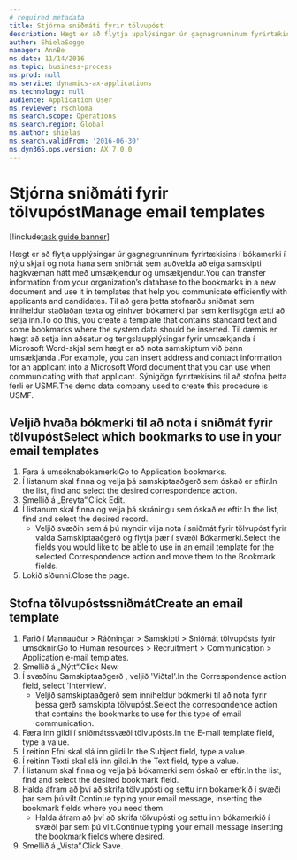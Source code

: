 ```yaml
--- 
# required metadata 
title: Stjórna sniðmáti fyrir tölvupóst
description: Hægt er að flytja upplýsingar úr gagnagrunninum fyrirtækisins í bókamerki í nýju skjali og nota hana sem sniðmát sem auðvelda að eiga samskipti hagkvæman hátt með umsækjendur og umsækjendur.
author: ShielaSogge
manager: AnnBe
ms.date: 11/14/2016
ms.topic: business-process
ms.prod: null
ms.service: dynamics-ax-applications
ms.technology: null
audience: Application User
ms.reviewer: rschloma
ms.search.scope: Operations
ms.search.region: Global
ms.author: shielas
ms.search.validFrom: '2016-06-30'
ms.dyn365.ops.version: AX 7.0.0
---
```

# <a name="manage-email-templates"></a><span data-ttu-id="ea23b-103">Stjórna sniðmáti fyrir tölvupóst</span><span class="sxs-lookup"><span data-stu-id="ea23b-103">Manage email templates</span></span>

[!include[task guide banner](../../includes/task-guide-banner.md)]

<span data-ttu-id="ea23b-104">Hægt er að flytja upplýsingar úr gagnagrunninum fyrirtækisins í bókamerki í nýju skjali og nota hana sem sniðmát sem auðvelda að eiga samskipti hagkvæman hátt með umsækjendur og umsækjendur.</span><span class="sxs-lookup"><span data-stu-id="ea23b-104">You can transfer information from your organization’s database to the bookmarks in a new document and use it in templates that help you communicate efficiently with applicants and candidates.</span></span> <span data-ttu-id="ea23b-105">Til að gera þetta stofnarðu sniðmát sem inniheldur staðlaðan texta og einhver bókamerki þar sem kerfisgögn ætti að setja inn.</span><span class="sxs-lookup"><span data-stu-id="ea23b-105">To do this, you create a template that contains standard text and some bookmarks where the system data should be inserted.</span></span> <span data-ttu-id="ea23b-106">Til dæmis er hægt að setja inn aðsetur og tengslaupplýsingar fyrir umsækjanda í Microsoft Word-skjal sem hægt er að nota samskiptum við þann umsækjanda .</span><span class="sxs-lookup"><span data-stu-id="ea23b-106">For example, you can insert address and contact information for an applicant into a Microsoft Word document that you can use when communicating with that applicant.</span></span> <span data-ttu-id="ea23b-107">Sýnigögn fyrirtækisins til að stofna þetta ferli er USMF.</span><span class="sxs-lookup"><span data-stu-id="ea23b-107">The demo data company used to create this procedure is USMF.</span></span>


## <a name="select-which-bookmarks-to-use-in-your-email-templates"></a><span data-ttu-id="ea23b-108">Veljið hvaða bókmerki til að nota í sniðmát fyrir tölvupóst</span><span class="sxs-lookup"><span data-stu-id="ea23b-108">Select which bookmarks to use in your email templates</span></span>
1. <span data-ttu-id="ea23b-109">Fara á umsóknabókamerki</span><span class="sxs-lookup"><span data-stu-id="ea23b-109">Go to Application bookmarks.</span></span>
2. <span data-ttu-id="ea23b-110">Í listanum skal finna og velja þá samskiptaaðgerð sem óskað er eftir.</span><span class="sxs-lookup"><span data-stu-id="ea23b-110">In the list, find and select the desired correspondence action.</span></span>
3. <span data-ttu-id="ea23b-111">Smellið á „Breyta“.</span><span class="sxs-lookup"><span data-stu-id="ea23b-111">Click Edit.</span></span>
4. <span data-ttu-id="ea23b-112">Í listanum skal finna og velja þá skráningu sem óskað er eftir.</span><span class="sxs-lookup"><span data-stu-id="ea23b-112">In the list, find and select the desired record.</span></span>
    * <span data-ttu-id="ea23b-113">Veljið svæðin sem á þú myndir vilja nota í sniðmát fyrir tölvupóst fyrir valda Samskiptaaðgerð og flytja þær í svæði Bókarmerki.</span><span class="sxs-lookup"><span data-stu-id="ea23b-113">Select the fields you would like to be able to use in an email template for the selected Correspondence action and move them to the Bookmark fields.</span></span>  
5. <span data-ttu-id="ea23b-114">Lokið síðunni.</span><span class="sxs-lookup"><span data-stu-id="ea23b-114">Close the page.</span></span>

## <a name="create-an-email-template"></a><span data-ttu-id="ea23b-115">Stofna tölvupóstssniðmát</span><span class="sxs-lookup"><span data-stu-id="ea23b-115">Create an email template</span></span>
1. <span data-ttu-id="ea23b-116">Farið í Mannauður > Ráðningar > Samskipti > Sniðmát tölvupósts fyrir umsóknir.</span><span class="sxs-lookup"><span data-stu-id="ea23b-116">Go to Human resources > Recruitment > Communication > Application e-mail templates.</span></span>
2. <span data-ttu-id="ea23b-117">Smellið á „Nýtt“.</span><span class="sxs-lookup"><span data-stu-id="ea23b-117">Click New.</span></span>
3. <span data-ttu-id="ea23b-118">Í svæðinu Samskiptaaðgerð , veljið 'Viðtal'.</span><span class="sxs-lookup"><span data-stu-id="ea23b-118">In the Correspondence action field, select 'Interview'.</span></span>
    * <span data-ttu-id="ea23b-119">Veljið samskiptaaðgerð sem inniheldur bókmerki til að nota fyrir þessa gerð samskipta tölvupóst.</span><span class="sxs-lookup"><span data-stu-id="ea23b-119">Select the correspondence action that contains the bookmarks to use for this type of email communication.</span></span>  
4. <span data-ttu-id="ea23b-120">Færa inn gildi í sniðmátssvæði tölvupósts.</span><span class="sxs-lookup"><span data-stu-id="ea23b-120">In the E-mail template field, type a value.</span></span>
5. <span data-ttu-id="ea23b-121">Í reitinn Efni skal slá inn gildi.</span><span class="sxs-lookup"><span data-stu-id="ea23b-121">In the Subject field, type a value.</span></span>
6. <span data-ttu-id="ea23b-122">Í reitinn Texti skal slá inn gildi.</span><span class="sxs-lookup"><span data-stu-id="ea23b-122">In the Text field, type a value.</span></span>
7. <span data-ttu-id="ea23b-123">Í listanum skal finna og velja þá bókamerki sem óskað er eftir.</span><span class="sxs-lookup"><span data-stu-id="ea23b-123">In the list, find and select the desired bookmark field.</span></span>
8. <span data-ttu-id="ea23b-124">Halda áfram að því að skrifa tölvupósti og settu inn bókamerkið í svæði þar sem þú vilt.</span><span class="sxs-lookup"><span data-stu-id="ea23b-124">Continue typing your email message, inserting the bookmark fields where you need them.</span></span>
    * <span data-ttu-id="ea23b-125">Halda áfram að því að skrifa tölvupósti og settu inn bókamerkið í svæði þar sem þú vilt.</span><span class="sxs-lookup"><span data-stu-id="ea23b-125">Continue typing your email message inserting the bookmark fields where desired.</span></span>  
9. <span data-ttu-id="ea23b-126">Smellið á „Vista“.</span><span class="sxs-lookup"><span data-stu-id="ea23b-126">Click Save.</span></span>

